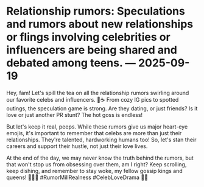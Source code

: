 # Relationship rumors: Speculations and rumors about new relationships or flings involving celebrities or influencers are being shared and debated among teens. — 2025-09-19

Hey, fam! Let's spill the tea on all the relationship rumors swirling around our favorite celebs and influencers. 🐸☕️ From cozy IG pics to spotted outings, the speculation game is strong. Are they dating, or just friends? Is it love or just another PR stunt? The hot goss is endless!

But let's keep it real, peeps. While these rumors give us major heart-eye emojis, it's important to remember that celebs are more than just their relationships. They're talented, hardworking humans too! So, let's stan their careers and support their hustle, not just their love lives.

At the end of the day, we may never know the truth behind the rumors, but that won't stop us from obsessing over them, am I right? Keep scrolling, keep dishing, and remember to stay woke, my fellow gossip kings and queens! 💁‍♀️💅 #RumorMillRealness #CelebLoveDrama 🌟💋